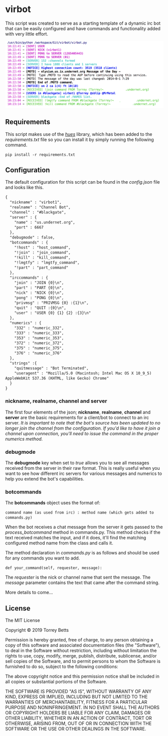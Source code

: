 # virbot

This script was created to serve as a starting template of a dynamic irc bot that can be easily configured and have commands and functionality added with very little effort.

![bot shot](images/botshot.png)

## Requirements

This script makes use of the [*hues*](https://pypi.org/project/hues/) library, which has been added to the *requirements.txt* file so you can install it by simply running the following command.

    pip install -r requirements.txt
    
## Configuration

The default configuration for this script can be found in the *config.json* file and looks like this.

    {
      "nickname" : "virbot1",
      "realname" : "Channel Bot",
      "channel" : "#blackgate",
      "server" : {
        "name" : "us.undernet.org",
        "port" : 6667
      },
      "debugmode" : false,
      "botcommands" : {
        "!host" : "host_command",
        "!join" : "join_command",
        "!kill" : "kill_command",
        "!lmgtfy" : "lmgtfy_command",
        "!part" : "part_command"
      },
      "irccommands" : {
        "join" : "JOIN {0}\n",
        "part" : "PART {0}\n",
        "nick" : "NICK {0}\n",
        "pong" : "PONG {0}\n",
        "privmsg" : "PRIVMSG {0} :{1}\n",
        "quit" : "QUIT :{0}\n",
        "user" : "USER {0} {1} {2} :{3}\n"
      },
      "numerics" : {
        "332" : "numeric_332",
        "333" : "numeric_333",
        "353" : "numeric_353",
        "372" : "numeric_372",
        "375" : "numeric_375",
        "376" : "numeric_376"
      },
      "strings" :{
        "quitmessage" : "Bot Terminated",
        "useragent" : "Mozilla/5.0 (Macintosh; Intel Mac OS X 10_9_5) AppleWebKit 537.36 (KHTML, like Gecko) Chrome"
      }
    }
    
### **nickname, realname, channel and server**

The first four elements of the json; **nickname**, **realname**, **channel** and **server** are the basic requirements for a client/bot to connect to an irc server. *It is important to note that the bot's source has been updated to no longer join the channel from the configuration. If you'd like to have it join a channel upon connection, you'll need to issue the command in the proper numerics method.*

### **debugmode**

The **debugmode** key when set to *true* allows you to see all messages received from the server in their raw format. This is really useful when you want to see how different irc servers for various messages and numerics to help you extend the bot's capabilities.

### **botcommands**

The **botcommands** object uses the format of: 

    command name (as used from irc) : method name (which gets added to commands.py)

When the bot receives a chat message from the server it gets passed to the *process_botcommand* method in commands.py. This method checks if the text received matches the input, and if it does, it'll find the matching configured method name from the class and calls it.

The method declaration in *commands.py* is as follows and should be used for any commands you want to add.

    def your_command(self, requester, message):
    
The *requester* is the nick or channel name that sent the message. The *message* parameter contains the text that came after the command string.

More details to come...

## License

The MIT License

Copyright © 2019 Torrey Betts

Permission is hereby granted, free of charge, to any person obtaining a copy of this software and associated documentation files (the "Software"), to deal in the Software without restriction, including without limitation the rights to use, copy, modify, merge, publish, distribute, sublicense, and/or sell copies of the Software, and to permit persons to whom the Software is furnished to do so, subject to the following conditions:

The above copyright notice and this permission notice shall be included in all copies or substantial portions of the Software.

THE SOFTWARE IS PROVIDED "AS IS", WITHOUT WARRANTY OF ANY KIND, EXPRESS OR IMPLIED, INCLUDING BUT NOT LIMITED TO THE WARRANTIES OF MERCHANTABILITY, FITNESS FOR A PARTICULAR PURPOSE AND NONINFRINGEMENT. IN NO EVENT SHALL THE AUTHORS OR COPYRIGHT HOLDERS BE LIABLE FOR ANY CLAIM, DAMAGES OR OTHER LIABILITY, WHETHER IN AN ACTION OF CONTRACT, TORT OR OTHERWISE, ARISING FROM, OUT OF OR IN CONNECTION WITH THE SOFTWARE OR THE USE OR OTHER DEALINGS IN THE SOFTWARE.
